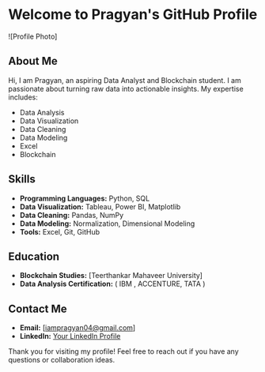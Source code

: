 
# Welcome to Pragyan's GitHub Profile

![Profile Photo]

## About Me
Hi, I am Pragyan, an aspiring Data Analyst and Blockchain student. I am passionate about turning raw data into actionable insights. My expertise includes:

- Data Analysis
- Data Visualization
- Data Cleaning
- Data Modeling
- Excel
- Blockchain 

## Skills
- **Programming Languages:** Python, SQL
- **Data Visualization:** Tableau, Power BI, Matplotlib
- **Data Cleaning:** Pandas, NumPy
- **Data Modeling:** Normalization, Dimensional Modeling
- **Tools:** Excel, Git, GitHub


## Education
- **Blockchain Studies:** [Teerthankar Mahaveer University]
- **Data Analysis Certification:** ( IBM , ACCENTURE, TATA )

## Contact Me
- **Email:** [iampragyan04@gmail.com]
- **LinkedIn:** [Your LinkedIn Profile](https://www.linkedin.com/in/pragyan-ojha-03a376293?utm_source=share&utm_campaign=share_via&utm_content=profile&utm_medium=android_app)

Thank you for visiting my profile! Feel free to reach out if you have any questions or collaboration ideas.
